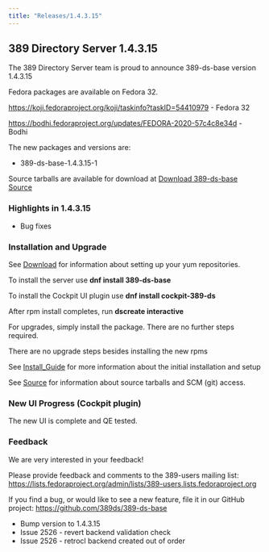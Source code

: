```yaml
---
title: "Releases/1.4.3.15"
---
```


389 Directory Server 1.4.3.15
-----------------------------

The 389 Directory Server team is proud to announce 389-ds-base version 1.4.3.15

Fedora packages are available on Fedora 32.

<https://koji.fedoraproject.org/koji/taskinfo?taskID=54410979> - Fedora 32

<https://bodhi.fedoraproject.org/updates/FEDORA-2020-57c4c8e34d> - Bodhi


The new packages and versions are:

- 389-ds-base-1.4.3.15-1

Source tarballs are available for download at [Download 389-ds-base Source](https://github.com/389ds/389-ds-base/archive/389-ds-base-1.4.3.15.tar.gz)

### Highlights in 1.4.3.15

- Bug fixes

### Installation and Upgrade 

See [Download](../download.html) for information about setting up your yum repositories.

To install the server use **dnf install 389-ds-base**

To install the Cockpit UI plugin use **dnf install cockpit-389-ds**

After rpm install completes, run **dscreate interactive**

For upgrades, simply install the package.  There are no further steps required.

There are no upgrade steps besides installing the new rpms 

See [Install\_Guide](../howto/howto-install-389.html) for more information about the initial installation and setup

See [Source](../development/source.html) for information about source tarballs and SCM (git) access.

### New UI Progress (Cockpit plugin)

The new UI is complete and QE tested.

### Feedback

We are very interested in your feedback!

Please provide feedback and comments to the 389-users mailing list: <https://lists.fedoraproject.org/admin/lists/389-users.lists.fedoraproject.org>

If you find a bug, or would like to see a new feature, file it in our GitHub project: <https://github.com/389ds/389-ds-base>

- Bump version to 1.4.3.15
- Issue 2526 - revert backend validation check
- Issue 2526 - retrocl backend created out of order


